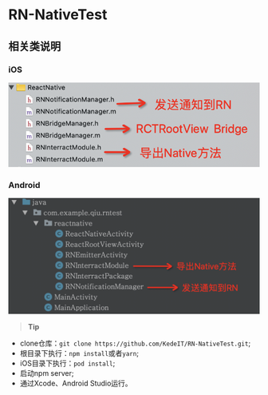 # RN-NativeTest


## 相关类说明

### iOS
![](image/ios.png)

### Android

![](image/android.png)

>**Tip**

* clone仓库：`git clone https://github.com/KedeIT/RN-NativeTest.git`;
* 根目录下执行：`npm install`或者`yarn`;
* iOS目录下执行：`pod install`;
* 启动npm server;
* 通过Xcode、Android Studio运行。
